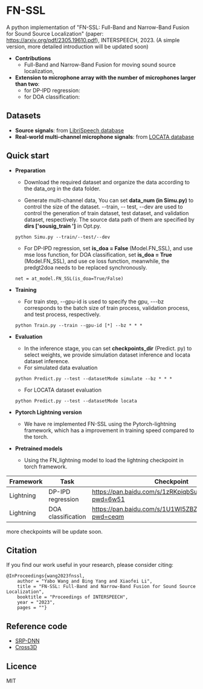 # FN-SSL
A python implementation of "FN-SSL: Full-Band and Narrow-Band Fusion for Sound Source Localization" (paper: https://arxiv.org/pdf/2305.19610.pdf), INTERSPEECH, 2023. (A simple version, more detailed introduction will be updated soon)

+ **Contributions** 
  - Full-Band and Narrow-Band Fusion for moving sound source localization,
+ **Extension to microphone array with the number of microphones larger than two**: 
  - for DP-IPD regression:  
  - for DOA classification: 

## Datasets
+ **Source signals**: from <a href="http://www.openslr.org/12/" target="_blank">LibriSpeech database</a> 
+ **Real-world multi-channel microphone signals**: from <a href="https://www.locata.lms.tf.fau.de/datasets/" target="_blank">LOCATA database</a> 
  
## Quick start
+ **Preparation** 

    * Download the required dataset and organize the data according to the data_org in the data folder.

    * Generate multi-channel data, You can set **data_num (in Simu.py)** to control the size of the dataset. --train, -- test, --dev are used to control the generation of train dataset, test dataset, and validation dataset, respectively. The source data path of them are specified by **dirs ['sousig_train ']** in Opt.py.
    ```
    python Simu.py --train/--test/--dev
    ```
    * For DP-IPD regression, set **is_doa = False** (Model.FN_SSL), and use mse loss function, for DOA classification, set **is_doa = True** (Model.FN_SSL), and use ce loss function, meanwhile, the predgt2doa needs to be replaced synchronously.
    ```
    net = at_model.FN_SSL(is_doa=True/False)
    ```
+ **Training**
    * For train step, --gpu-id is used to specify the gpu, ---bz corresponds to the batch size of train process, validation process, and test process, respectively.
    ```
    python Train.py --train --gpu-id [*] --bz * * * 
    ```
+ **Evaluation** 

    * In the inference stage, you can set **checkpoints_dir** (Predict. py) to select weights, we provide simulation dataset inference and locata dataset inference.
    * For simulated data evaluation
    ```
    python Predict.py --test --datasetMode simulate --bz * * *
    ```
    * For LOCATA dataset evaluation
    ```
    python Predict.py --test --datasetMode locata
    ```
+ **Pytorch Lightning version**

    * We have re implemented FN-SSL using the Pytorch-lightning framework, which has a improvement in training speed compared to the torch.

+ **Pretrained models**

    * Using the FN_lightning model to load the lightning checkpoint in torch framework.

| Framework | Task | Checkpoint |
| --- | --- | --- |
| Lightning | DP-IPD regression | https://pan.baidu.com/s/1zRKpiqbSuo80Xu5ZRoS1gQ?pwd=6w51 |
| Lightning | DOA classification | https://pan.baidu.com/s/1U1Wl5ZBZBItc2Vku7AyqNA?pwd=ceqm |

more checkpoints will be update soon.

## Citation
If you find our work useful in your research, please consider citing:
```
@InProceedings{wang2023fnssl,
    author = "Yabo Wang and Bing Yang and Xiaofei Li",
    title = "FN-SSL: Full-Band and Narrow-Band Fusion for Sound Source Localization",
    booktitle = "Proceedings of INTERSPEECH",
    year = "2023",
    pages = ""}
```

## Reference code 
- <a href="https://github.com/BingYang-20/SRP-DNN" target="_blank">SRP-DNN</a> 
- <a href="https://github.com/DavidDiazGuerra/Cross3D" target="_blank">Cross3D</a> 

## Licence
MIT


